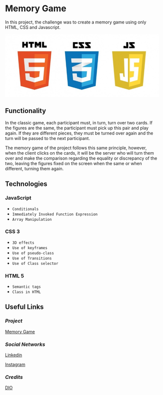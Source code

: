 # **Memory Game**

In this project, the challenge was to create a memory game using only HTML, CSS and Javascript.

![Technologies](https://raw.githubusercontent.com/LayzaDev/MemoryGame-DesignChallenge/main/img/tecnologies.png)

## **Functionality**

In the classic game, each participant must, in turn, turn over two cards. If the figures are the same, the participant must pick up this pair and play again. If they are different pieces, they must be turned over again and the turn will be passed to the next participant.

The memory game of the project follows this same principle, however, when the client clicks on the cards, it will be the server who will turn them over and make the comparison regarding the equality or discrepancy of the two, leaving the figures fixed on the screen when the same or when different, turning them again.

## **Technologies**

### **JavaScript**

- `Conditionals`
- `Immediately Invoked Function Expression `
- `Array Manipulation`

### **CSS 3**

- `3D effects`
- `Use of keyframes`
- `Use of pseudo-class`
- `Use of Transitions`
- `Use of Class selector`

### **HTML 5**

- `Semantic tags`
- `Class in HTML`

## **Useful Links**

### _Project_

[Memory Game](https://layzadev.github.io/MemoryGame-DesignChallenge/)

### _Social Networks_

[Linkedin](https://www.linkedin.com/in/layza-nauane-dev12/)

[Instagram](https://www.instagram.com/layza.nauane/)

### _Credits_

[DIO](https://www.dio.me/en)
